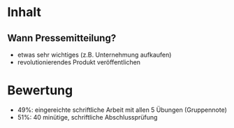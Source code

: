 # Inhalt

## Wann Pressemitteilung?

- etwas sehr wichtiges (z.B. Unternehmung aufkaufen)
- revolutionierendes Produkt veröffentlichen

# Bewertung

- 49%: eingereichte schriftliche Arbeit mit allen 5 Übungen (Gruppennote)
- 51%: 40 minütige, schriftliche Abschlussprüfung
